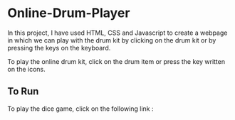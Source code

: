 # Online-Drum-Player
In this project, I have used HTML, CSS and Javascript to create a webpage in which we can play with the drum kit by clicking on the drum kit or by pressing the keys on the keyboard.  

To play the online drum kit, click on the drum item or press the key written on the icons.

## To Run
To play the dice game, click on the following link : 
